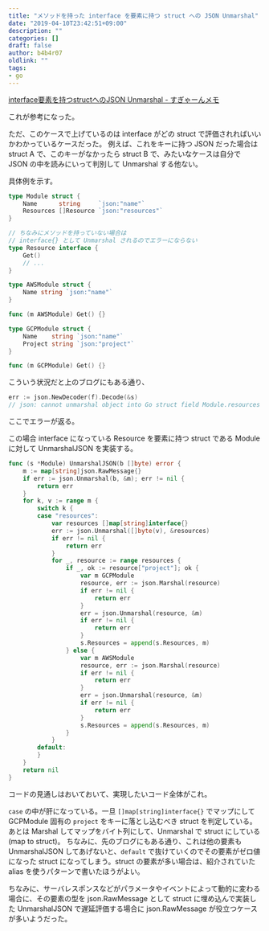 ```yaml
---
title: "メソッドを持った interface を要素に持つ struct への JSON Unmarshal"
date: "2019-04-10T23:42:51+09:00"
description: ""
categories: []
draft: false
author: b4b4r07
oldlink: ""
tags:
- go
---
```


[interface要素を持つstructへのJSON Unmarshal - すぎゃーんメモ](https://memo.sugyan.com/entry/2018/06/23/232559)

これが参考になった。

ただ、このケースで上げているのは interface がどの struct で評価されればいいかわかっているケースだった。
例えば、これをキーに持つ JSON だった場合は struct A で、このキーがなかったら struct B で、みたいなケースは自分で JSON の中を読みにいって判別して Unmarshal する他ない。

具体例を示す。

```go
type Module struct {
	Name      string     `json:"name"`
	Resources []Resource `json:"resources"`
}

// ちなみにメソッドを持っていない場合は
// interface{} として Unmarshal されるのでエラーにならない
type Resource interface {
	Get()
	// ...
}

type AWSModule struct {
	Name string `json:"name"`
}

func (m AWSModule) Get() {}

type GCPModule struct {
	Name    string `json:"name"`
	Project string `json:"project"`
}

func (m GCPModule) Get() {}
```

こういう状況だと上のブログにもある通り、

```go
err := json.NewDecoder(f).Decode(&s)
// json: cannot unmarshal object into Go struct field Module.resources of type main.Resource
```

ここでエラーが返る。

この場合 interface になっている Resource を要素に持つ struct である Module に対して UnmarshalJSON を実装する。

```go
func (s *Module) UnmarshalJSON(b []byte) error {
	m := map[string]json.RawMessage{}
	if err := json.Unmarshal(b, &m); err != nil {
		return err
	}
	for k, v := range m {
		switch k {
		case "resources":
			var resources []map[string]interface{}
			err := json.Unmarshal([]byte(v), &resources)
			if err != nil {
				return err
			}
			for _, resource := range resources {
				if _, ok := resource["project"]; ok {
					var m GCPModule
					resource, err := json.Marshal(resource)
					if err != nil {
						return err
					}
					err = json.Unmarshal(resource, &m)
					if err != nil {
						return err
					}
					s.Resources = append(s.Resources, m)
				} else {
					var m AWSModule
					resource, err := json.Marshal(resource)
					if err != nil {
						return err
					}
					err = json.Unmarshal(resource, &m)
					if err != nil {
						return err
					}
					s.Resources = append(s.Resources, m)
				}
			}
		default:
		}
	}
	return nil
}
```

コードの見通しはおいておいて、実現したいコード全体がこれ。

`case` の中が肝になっている。一旦 `[]map[string]interface{}` でマップにして GCPModule 固有の `project` をキーに落とし込むべき struct を判定している。
あとは Marshal してマップをバイト列にして、Unmarshal で struct にしている (map to struct)。
ちなみに、先のブログにもある通り、これは他の要素も UnmarshalJSON してあげないと、`default` で抜けていくのでその要素がゼロ値になった struct になってしまう。struct の要素が多い場合は、紹介されていた alias を使うパターンで書いたほうがよい。

ちなみに、サーバレスポンスなどがパラメータやイベントによって動的に変わる場合に、その要素の型を json.RawMessage として struct に埋め込んで実装した UnmarshalJSON で遅延評価する場合に json.RawMessage が役立つケースが多いようだった。

